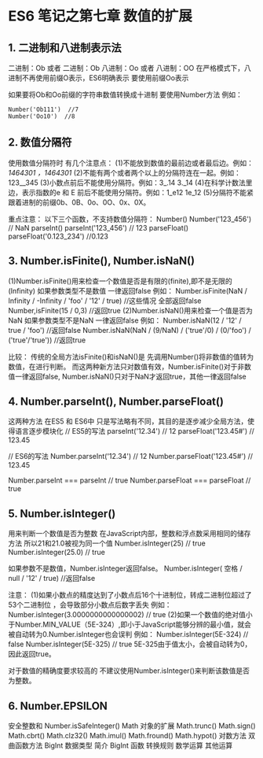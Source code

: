 # ES6 笔记之第七章 数值的扩展

## 1. 二进制和八进制表示法
二进制：Ob 或者 二进制：Ob
八进制：Oo 或者 八进制：OO
在严格模式下，八进制不再使用前缀O表示，ES6明确表示 要使用前缀Oo表示

如果要将Ob和Oo前缀的字符串数值转换成十进制 要使用Number方法
例如：
```
Number('Ob111')  //7
Number('Oo10')  //8
```

## 2. 数值分隔符
使用数值分隔符时 有几个注意点：
(1)不能放到数值的最前边或者最后边。例如：_1464301 ，1464301_
(2)不能有两个或者两个以上的分隔符连在一起。例如：123__345
(3)小数点前后不能使用分隔符。例如：3_.14 3._14
(4)在科学计数法里边，表示指数的e 和 E 前后不能使用分隔符。例如：1_e12  1e_12
(5)分隔符不能紧跟着进制的前缀0b、0B、0o、0O、0x、0X。


重点注意：
以下三个函数，不支持数值分隔符：
  Number()      Number('123_456') // NaN
  parseInt()    parseInt('123_456') // 123
  parseFloat()  parseFloat('0.123_234') //0.123

## 3. Number.isFinite(), Number.isNaN()
(1)Number.isFinite()用来检查一个数值是否是有限的(finite),即不是无限的(Infinity)
如果参数类型不是数值 一律返回false
例如：
  Number.isFinite(NaN / Infinity / -Infinity / 'foo' / '12' / true)  //这些情况 全部返回false
  Number,isFinite(15 / 0,3)  //返回true
(2)Number.isNaN()用来检查一个值是否为NaN
如果参数类型不是NaN 一律返回false
例如：
  Number.isNaN(12 / '12' / true / 'foo')  //返回false
  Number.isNaN(NaN / (9/NaN) / ('true'/0) / (0/'foo') / ('true'/'true'))  //返回true

比较：
传统的全局方法isFinite()和isNaN()是 先调用Number()将非数值的值转为数值，在进行判断。
而这两种新方法只对数值有效，Number.isFinite()对于非数值一律返回false, Number.isNaN()只对于NaN才返回true，其他一律返回false

## 4. Number.parseInt(), Number.parseFloat()
这两种方法 在ES5 和 ES6中 只是写法略有不同，其目的是逐步减少全局方法，使得语言逐步模块化
  // ES5的写法
  parseInt('12.34') // 12
  parseFloat('123.45#') // 123.45

  // ES6的写法
  Number.parseInt('12.34') // 12
  Number.parseFloat('123.45#') // 123.45

  Number.parseInt === parseInt // true
  Number.parseFloat === parseFloat // true

## 5. Number.isInteger()
用来判断一个数值是否为整数
在JavaScript内部，整数和浮点数采用相同的储存方法 所以21和21.0被视为同一个值
  Number.isInteger(25) // true
  Number.isInteger(25.0) // true

如果参数不是数值，Number.isInteger返回false。
  Number.isInteger( 空格 / null / '12' / true)  //返回false

注意：
(1)如果小数点的精度达到了小数点后16个十进制位，转成二进制位超过了53个二进制位 ，会导致部分小数点后数字丢失
  例如：Number.isInteger(3.0000000000000002) // true
(2)如果一个数值的绝对值小于Number.MIN_VALUE（5E-324）,即小于JavaScript能够分辨的最小值，就会被自动转为0.Number.isInteger也会误判
  例如：
  Number.isInteger(5E-324) // false
  Number.isInteger(5E-325) // true
5E-325由于值太小，会被自动转为0，因此返回true。

对于数值的精确度要求较高的 不建议使用Number.isInteger()来判断该数值是否为整数。


## 6. Number.EPSILON













安全整数和 Number.isSafeInteger()
Math 对象的扩展
Math.trunc()
Math.sign()
Math.cbrt()
Math.clz32()
Math.imul()
Math.fround()
Math.hypot()
对数方法
双曲函数方法
BigInt 数据类型
简介
BigInt 函数
转换规则
数学运算
其他运算











